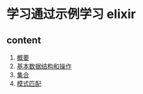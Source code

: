 # 学习通过示例学习 elixir

## content
1. [概要](docs/intro.md)
1. [基本数据结构和操作](docs/base-type-and-operation.md)
1. [集合](docs/collection.md)
1. [模式匹配](docs/pattern-match.md)
